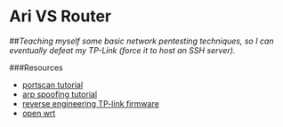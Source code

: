 # Ari VS Router
##<i>Teaching myself some basic network pentesting techniques, so I can eventually defeat my TP-Link (force it to host an SSH server).</i>

###Resources
* [portscan tutorial](https://stackoverflow.com/questions/7541056/pinging-an-ip-range-with-scapy)
* [arp spoofing tutorial](https://www.geeksforgeeks.org/python-how-to-create-an-arp-spoofer-using-scapy/)
* [reverse engineering TP-link firmware](https://thunderysteak.github.io/tl-wa901nd-basic-re)
* [open wrt](https://openwrt.org/)
